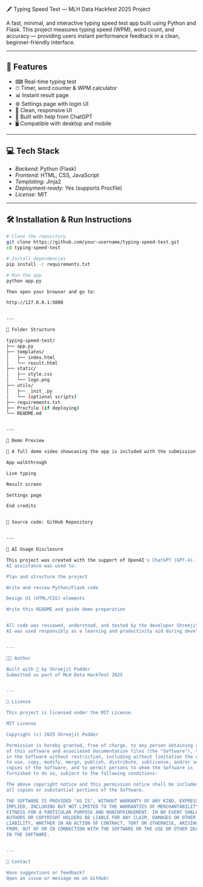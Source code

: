 🖋 Typing Speed Test — MLH Data Hackfest 2025 Project

A fast, minimal, and interactive typing speed test app built using Python and Flask. This project measures typing speed (WPM), word count, and accuracy — providing users instant performance feedback in a clean, beginner-friendly interface.

---

## 🚀 Features

- ⌨ Real-time typing test
- ⏱ Timer, word counter & WPM calculator
- 📊 Instant result page
- ⚙ Settings page with login UI
- 🎨 Clean, responsive UI
- 🧠 Built with help from ChatGPT
- 🖥 Compatible with desktop and mobile

---

## 💻 Tech Stack

- *Backend:* Python (Flask)
- *Frontend:* HTML, CSS, JavaScript
- *Templating:* Jinja2
- *Deployment-ready:* Yes (supports Procfile)
- *License:* MIT

---

## 🛠 Installation & Run Instructions

```bash
# Clone the repository
git clone https://github.com/your-username/typing-speed-test.git
cd typing-speed-test

# Install dependencies
pip install -r requirements.txt

# Run the app
python app.py

Then open your browser and go to:

http://127.0.0.1:5000


---

📁 Folder Structure

typing-speed-test/
├── app.py
├── templates/
│   ├── index.html
│   └── result.html
├── static/
│   ├── style.css
│   └── logo.png
├── utils/
│   ├── _init_.py
│   └── (optional scripts)
├── requirements.txt
├── Procfile (if deploying)
└── README.md


---

📸 Demo Preview

🎥 A full demo video showcasing the app is included with the submission.

App walkthrough

Live typing

Result screen

Settings page

End credits


📂 Source code: GitHub Repository


---

🤖 AI Usage Disclosure

This project was created with the support of OpenAI's ChatGPT (GPT-4).
AI assistance was used to:

Plan and structure the project

Write and review Python/Flask code

Design UI (HTML/CSS) elements

Write this README and guide demo preparation


All code was reviewed, understood, and tested by the developer Shreejit Podder before submission.
AI was used responsibly as a learning and productivity aid during development.


---

👨‍💻 Author

Built with 💙 by Shreejit Podder
Submitted as part of MLH Data Hackfest 2025


---

📜 License

This project is licensed under the MIT License.

MIT License

Copyright (c) 2025 Shreejit Podder

Permission is hereby granted, free of charge, to any person obtaining a copy
of this software and associated documentation files (the "Software"), to deal
in the Software without restriction, including without limitation the rights 
to use, copy, modify, merge, publish, distribute, sublicense, and/or sell 
copies of the Software, and to permit persons to whom the Software is 
furnished to do so, subject to the following conditions:

The above copyright notice and this permission notice shall be included in 
all copies or substantial portions of the Software.

THE SOFTWARE IS PROVIDED "AS IS", WITHOUT WARRANTY OF ANY KIND, EXPRESS OR 
IMPLIED, INCLUDING BUT NOT LIMITED TO THE WARRANTIES OF MERCHANTABILITY, 
FITNESS FOR A PARTICULAR PURPOSE AND NONINFRINGEMENT. IN NO EVENT SHALL THE 
AUTHORS OR COPYRIGHT HOLDERS BE LIABLE FOR ANY CLAIM, DAMAGES OR OTHER 
LIABILITY, WHETHER IN AN ACTION OF CONTRACT, TORT OR OTHERWISE, ARISING 
FROM, OUT OF OR IN CONNECTION WITH THE SOFTWARE OR THE USE OR OTHER DEALINGS 
IN THE SOFTWARE.


---

📨 Contact

Have suggestions or feedback?
Open an issue or message me on GitHub!
